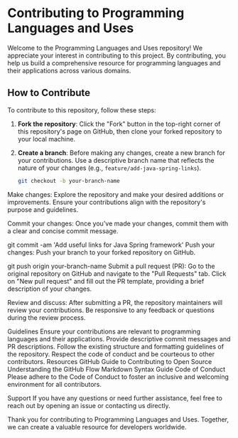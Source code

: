 # Contributing to Programming Languages and Uses

Welcome to the Programming Languages and Uses repository! We appreciate your interest in contributing to this project. By contributing, you help us build a comprehensive resource for programming languages and their applications across various domains.

## How to Contribute

To contribute to this repository, follow these steps:

1. **Fork the repository**: Click the "Fork" button in the top-right corner of this repository's page on GitHub, then clone your forked repository to your local machine.

2. **Create a branch**: Before making any changes, create a new branch for your contributions. Use a descriptive branch name that reflects the nature of your changes (e.g., `feature/add-java-spring-links`).

   ```bash
   git checkout -b your-branch-name
Make changes: Explore the repository and make your desired additions or improvements. Ensure your contributions align with the repository's purpose and guidelines.

Commit your changes: Once you've made your changes, commit them with a clear and concise commit message.


git commit -am 'Add useful links for Java Spring framework'
Push your changes: Push your branch to your forked repository on GitHub.


git push origin your-branch-name
Submit a pull request (PR): Go to the original repository on GitHub and navigate to the "Pull Requests" tab. Click on "New pull request" and fill out the PR template, providing a brief description of your changes.

Review and discuss: After submitting a PR, the repository maintainers will review your contributions. Be responsive to any feedback or questions during the review process.

Guidelines
Ensure your contributions are relevant to programming languages and their applications.
Provide descriptive commit messages and PR descriptions.
Follow the existing structure and formatting guidelines of the repository.
Respect the code of conduct and be courteous to other contributors.
Resources
GitHub Guide to Contributing to Open Source
Understanding the GitHub Flow
Markdown Syntax Guide
Code of Conduct
Please adhere to the Code of Conduct to foster an inclusive and welcoming environment for all contributors.

Support
If you have any questions or need further assistance, feel free to reach out by opening an issue or contacting us directly.

Thank you for contributing to Programming Languages and Uses. Together, we can create a valuable resource for developers worldwide.

